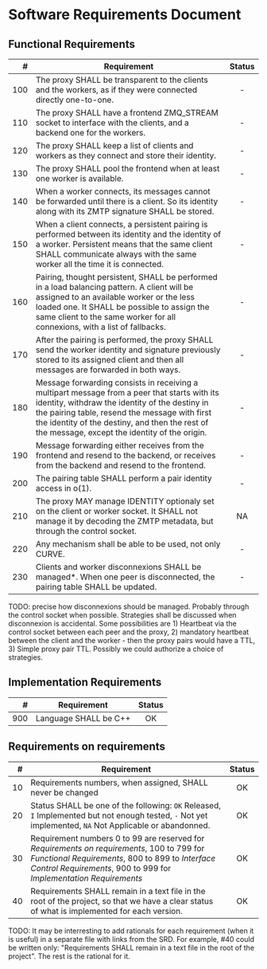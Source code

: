 # Software Requirements Document

## Functional Requirements

| # | Requirement | Status |
| --:| ---------------- |:---------:|
| 100 | The proxy SHALL be transparent to the clients and the workers, as if they were connected directly one-to-one. | - |
| 110 | The proxy SHALL have a frontend ZMQ_STREAM socket to interface with the clients, and a backend one for the workers. | - |
| 120 | The proxy SHALL keep a list of clients and workers as they connect and store their identity. | - |
| 130 | The proxy SHALL pool the frontend when at least one worker is available. | - |
| 140 | When a worker connects, its messages cannot be forwarded until there is a client. So its identity along with its ZMTP signature SHALL be stored. | - |
| 150 | When a client connects, a persistent pairing is performed between its identity and the identity of a worker. Persistent means that the same client SHALL communicate always with the same worker all the time it is connected. | - |
| 160 | Pairing, thought persistent, SHALL be performed in a load balancing pattern. A client will be assigned to an available worker or the less loaded one. It SHALL be possible to assign the same client to the same worker for all connexions, with a list of fallbacks. | - |
| 170 | After the pairing is performed, the proxy SHALL send the worker identity and signature previously stored to its assigned client and then all messages are forwarded in both ways. | - |
| 180 | Message forwarding consists in receiving a multipart message from a peer that starts with its identity, withdraw the identity of the destiny in the pairing table, resend the message with first the identity of the destiny, and then the rest of the message, except the identity of the origin. | - |
| 190 | Message forwarding either receives from the frontend and resend to the backend, or receives from the backend and resend to the frontend. | - |
| 200 | The pairing table SHALL perform a pair identity access in o(1). | - |
| 210 | The proxy MAY manage IDENTITY optionaly set on the client or worker socket. It SHALL not manage it by decoding the ZMTP metadata, but through the control socket. | NA |
| 220 | Any mechanism shall be able to be used, not only CURVE. | - |
| 230 | Clients and worker disconnexions SHALL be managed*. When one peer is disconnected, the pairing table SHALL be updated. | - |

TODO: precise how disconnexions should be managed. Probably through the control
socket when possible. Strategies shall be discussed when disconnexion is accidental.
Some possibilities are 1) Heartbeat via the control socket between each peer and the proxy,
 2) mandatory heartbeat between the client and the worker - then the proxy pairs would have
a TTL, 3) Simple proxy pair TTL. Possibly we could authorize a choice of strategies.

## Implementation Requirements

| # | Requirement | Status |
| --:| ---------------- |:---------:|
| 900 | Language SHALL be C++ | OK |

## Requirements on requirements

| # | Requirement | Status |
| --:| ---------------- |:---------:|
| 10 | Requirements numbers, when assigned, SHALL never be changed | OK |
|20 | Status SHALL be one of the following: `OK` Released, `I` Implemented but not enough tested, `-` Not yet implemented, `NA` Not Applicable or abandonned. | OK |
|30 | Requirement numbers 0 to 99 are reserved for *Requirements on requirements*, 100 to 799 for *Functional Requirements*, 800 to 899 to *Interface Control Requirements*, 900 to 999 for *Implementation Requirements* | OK |
|40 | Requirements SHALL remain in a text file in the root of the project, so that we have a clear status of what is implemented for each version. | OK |

TODO: It may be interresting to add rationals for each requirement (when it is useful) in a separate file with links from the SRD. For example, #40 could be written only: "Requirements SHALL remain in a text file in the root of the project". The rest is the rational for it.


